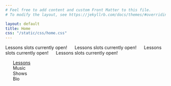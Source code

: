 ```yaml
---
# Feel free to add content and custom Front Matter to this file.
# To modify the layout, see https://jekyllrb.com/docs/themes/#overriding-theme-defaults

layout: default
title: Home
css: "/static/css/home.css"
---
```

<div class="marquee">
  <div class="track">
    <div class="content">Lessons slots currently open! &nbsp;&nbsp;&nbsp;&nbsp; Lessons slots currently open! &nbsp;&nbsp;&nbsp;&nbsp; Lessons slots currently open! &nbsp;&nbsp;&nbsp;&nbsp; Lessons slots currently open! &nbsp;&nbsp;&nbsp;&nbsp;</div>
  </div>
</div>
<nav>
    <ul>
       <a class="button" style="margin-left: 20px;" href="./teaching/"><div class="shine"></div>Lessons</a>
       <a class="button" style="margin-left: 40px;"><div class="shine"></div>Music</a>
       <a class="button" style="margin-left: 60px;"><div class="shine"></div>Shows</a>
       <a class="button" style="margin-left: 80px;"><div class="shine"></div>Bio</a>
        <!-- <a href="/teaching/">
            <h2 style="margin-left: 20px;">Lessons</h2>
        </a>
        <a>
            <h2 style="margin-left: 40px;">Music</h2>
        </a>
        <a>
            <h2 style="margin-left: 60px;">Shows</h2>
        </a>
        <a>
            <h2 style="margin-left: 80px;">Bio</h2>
        </a> -->
    </ul>

</nav>